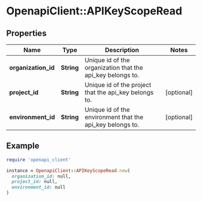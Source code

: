# OpenapiClient::APIKeyScopeRead

## Properties

| Name | Type | Description | Notes |
| ---- | ---- | ----------- | ----- |
| **organization_id** | **String** | Unique id of the organization that the api_key belongs to. |  |
| **project_id** | **String** | Unique id of the project that the api_key belongs to. | [optional] |
| **environment_id** | **String** | Unique id of the environment that the api_key belongs to. | [optional] |

## Example

```ruby
require 'openapi_client'

instance = OpenapiClient::APIKeyScopeRead.new(
  organization_id: null,
  project_id: null,
  environment_id: null
)
```


